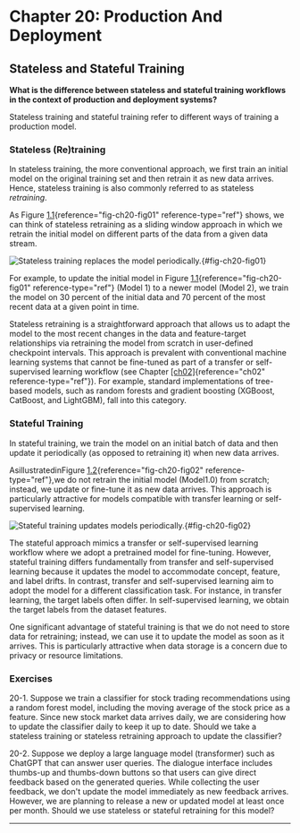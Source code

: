







# Chapter 20: Production And Deployment [](#chapter-20-production-and-deployment)

## Stateless and Stateful Training [](#stateless-and-stateful-training)



**What is the difference between stateless and stateful training
workflows in the context of production and deployment systems?**

Stateless training and stateful training refer to different ways of
training a production model.

### Stateless (Re)training [](#stateless-retraining)

In stateless training, the more conventional approach, we first train an
initial model on the original training set and then retrain it as new
data arrives. Hence, stateless training is also commonly referred to as
stateless *retraining*.

As Figure [1.1](#fig-ch20-fig01){reference="fig-ch20-fig01"
reference-type="ref"} shows, we can think of stateless retraining as a
sliding window approach in which we retrain the initial model on
different parts of the data from a given data stream.

![Stateless training replaces the model\
periodically.](../images/ch20-fig01.png){#fig-ch20-fig01}

For example, to update the initial model in
Figure [1.1](#fig-ch20-fig01){reference="fig-ch20-fig01"
reference-type="ref"} (Model 1) to a newer model (Model 2), we train the
model on 30 percent of the initial data and 70 percent of the most
recent data at a given point in time.

Stateless retraining is a straightforward approach that allows us to
adapt the model to the most recent changes in the data and
feature-target relationships via retraining the model from scratch in
user-defined checkpoint intervals. This approach is prevalent with
conventional machine learning systems that cannot be fine-tuned as part
of a transfer or self-supervised learning workflow (see
Chapter [\[ch02\]](../ch02){reference="ch02" reference-type="ref"}).
For example, standard implementations of tree-based models, such as
random forests and gradient boosting (XGBoost, CatBoost, and LightGBM),
fall into this category.

### Stateful Training [](#stateful-training)

In stateful training, we train the model on an initial batch of data and
then update it periodically (as opposed to retraining it) when new data
arrives.

AsillustratedinFigure [1.2](#fig-ch20-fig02){reference="fig-ch20-fig02"
reference-type="ref"},we do not retrain the initial model (Model1.0)
from scratch; instead, we update or fine-tune it as new data arrives.
This approach is particularly attractive for models compatible with
transfer learning or self-supervised learning.

![Stateful training updates models
periodically.](../images/ch20-fig02.png){#fig-ch20-fig02}

The stateful approach mimics a transfer or self-supervised learning
workflow where we adopt a pretrained model for fine-tuning. However,
stateful training differs fundamentally from transfer and
self-supervised learning because it updates the model to accommodate
concept, feature, and label drifts. In contrast, transfer and
self-supervised learning aim to adopt the model for a different
classification task. For instance, in transfer learning, the target
labels often differ. In self-supervised learning, we obtain the target
labels from the dataset features.

One significant advantage of stateful training is that we do not need to
store data for retraining; instead, we can use it to update the model as
soon as it arrives. This is particularly attractive when data storage is
a concern due to privacy or resource limitations.

### Exercises [](#exercises)

20-1. Suppose we train a classifier for stock trading recommendations
using a random forest model, including the moving average of the stock
price as a feature. Since new stock market data arrives daily, we are
considering how to update the classifier daily to keep it up to date.
Should we take a stateless training or stateless retraining approach to
update the classifier?

20-2. Suppose we deploy a large language model (transformer) such as
ChatGPT that can answer user queries. The dialogue interface includes
thumbs-up and thumbs-down buttons so that users can give direct feedback
based on the generated queries. While collecting the user feedback, we
don't update the model immediately as new feedback arrives. However,
we are planning to release a new or updated model at least once per
month. Should we use stateless or stateful retraining for this model?


------------------------------------------------------------------------

